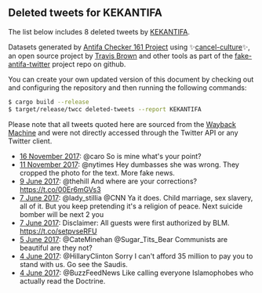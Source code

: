 ## Deleted tweets for KEKANTIFA

The list below includes 8 deleted tweets by
[KEKANTIFA](https://twitter.com/KEKANTIFA).



Datasets generated by [Antifa Checker 161 Project](https://twitter.com/antifacheck161) using ✨[cancel-culture](https://github.com/travisbrown/cancel-culture)✨, an open source project by 
[Travis Brown](https://twitter.com/travisbrown) and other tools as part of the 
[fake-antifa-twitter](https://github.com/antifacheck161/fake-antifa-twitter) project repo on github.

You can create your own updated version of this document by checking out and configuring the
repository and then running the following commands:

```bash
$ cargo build --release
$ target/release/twcc deleted-tweets --report KEKANTIFA
```

Please note that all tweets quoted here are sourced from the
[Wayback Machine](https://web.archive.org) and were not directly accessed through the Twitter API or
any Twitter client.

* [16 November 2017](https://web.archive.org/web/20171116174647/https://twitter.com/KEKANTIFA/status/931216995923775488): @caro So is mine what's your point? <!--931216995923775488-->
* [11 November 2017](https://web.archive.org/web/20171111003645/https://twitter.com/KEKANTIFA/status/929145840211517441): @nytimes Hey dumbasses she was wrong. They cropped the photo for the text. More fake news. <!--929145840211517441-->
* [ 9 June 2017](https://web.archive.org/web/20170609145904/https://twitter.com/KEKANTIFA/status/873192730150789120): @thehill And where are your corrections? https://t.co/00Er6mGVs3 <!--873192730150789120-->
* [ 7 June 2017](https://web.archive.org/web/20170607144339/https://twitter.com/KEKANTIFA/status/872464074671620096): @lady_stillia @CNN Ya it does. Child marriage, sex slavery, all of it. But you keep pretending it's a religion of peace. Next suicide bomber will be next 2 you <!--872464074671620096-->
* [ 7 June 2017](https://web.archive.org/web/20170607031452/https://twitter.com/KEKANTIFA/status/872290736707915777): Disclaimer: All guests were first authorized by BLM. https://t.co/setpvseRFU <!--872290736707915777-->
* [ 5 June 2017](https://web.archive.org/web/20170605004417/https://twitter.com/KEKANTIFA/status/871528065435938817): @CateMinehan @Sugar_Tits_Bear Communists are beautiful are they not? <!--871528065435938817-->
* [ 4 June 2017](https://web.archive.org/web/20170604224437/https://twitter.com/KEKANTIFA/status/871497950324641792): @HillaryClinton Sorry I can't afford 35 million to pay you to stand with us. Go see the Saudis. <!--871497950324641792-->
* [ 4 June 2017](https://web.archive.org/web/20170604143525/https://twitter.com/KEKANTIFA/status/871374839113797633): @BuzzFeedNews Like calling everyone Islamophobes who actually read the Doctrine. <!--871374839113797633-->
